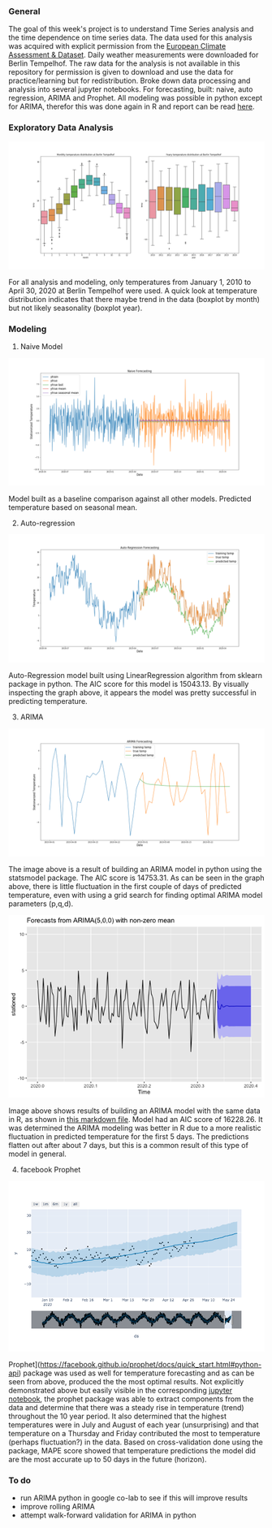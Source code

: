 ### General

The goal of this week's project is to understand Time Series analysis and the time dependence on time series data. The data used for this analysis was acquired with explicit permission from the [European Climate Assessment & Dataset](https://www.ecad.eu/). Daily weather measurements were downloaded for Berlin Tempelhof. The raw data for the analysis is not available in this repository for permission is given to download and use the data for practice/learning but for redistribution. Broke down data processing and analysis into several jupyter notebooks. For forecasting, built: naive, auto regression, ARIMA and Prophet. All modeling was possible in python except for ARIMA, therefor this was done again in R and report can be read [here](ARIMA_R.md).

### Exploratory Data Analysis

![EDA](python_images/EDA.png)

For all analysis and modeling, only temperatures from January 1, 2010 to April 30, 2020 at Berlin Tempelhof were used. A quick look at temperature distribution indicates that there maybe trend in the data (boxplot by month) but not likely seasonality (boxplot year).

### Modeling

1. Naive Model

![naive_model](python_images/naive_forecast.png)

Model built as a baseline comparison against all other models. Predicted temperature based on seasonal mean.

2. Auto-regression

![AR_forecast](python_images/AR_forecast.png)

Auto-Regression model built using LinearRegression algorithm from sklearn package in python. The AIC score for this model is 15043.13. By visually inspecting the graph above, it appears the model was pretty successful in predicting temperature.

3. ARIMA

![arima_python](python_images/ARIMA_forecast.png)

The image above is a result of building an ARIMA model in python using the statsmodel package. The AIC score is 14753.31. As can be seen in the graph above, there is little fluctuation in the first couple of days of predicted temperature, even with using a grid search for finding optimal ARIMA model parameters (p,q,d).

![arima_r](ARIMA_R_files/figure-markdown_github/modelfit2-1.png)

Image above shows results of building an ARIMA model with the same data in R, as shown in [this markdown file](ARIMA_R.md). Model had an AIC score of 16228.26. It was determined the ARIMA modeling was better in R due to a more realistic fluctuation in predicted temperature for the first 5 days. The predictions flatten out after about 7 days, but this is a common result of this type of model in general.

4. facebook Prophet

![prohet_forecast](python_images/fbprophet_forecast.png)

Prophet](https://facebook.github.io/prophet/docs/quick_start.html#python-api) package was used as well for temperature forecasting and as can be seen from above, produced the the most optimal results. Not explicitly demonstrated above but easily visible in the corresponding [jupyter notebook](Prophet.ipynb), the prophet package was able to extract components from the data and determine that there was a steady rise in temperature (trend) throughout the 10 year period. It also determined that the highest temperatures were in July and August of each year (unsurprising) and that temperature on a Thursday and Friday contributed the most to temperature (perhaps fluctuation?) in the data. Based on cross-validation done using the package, MAPE score showed that temperature predictions the model did are the most accurate up to 50 days in the future (horizon).

### To do

* run ARIMA python in google co-lab to see if this will improve results
* improve rolling ARIMA
* attempt walk-forward validation for ARIMA in python 
